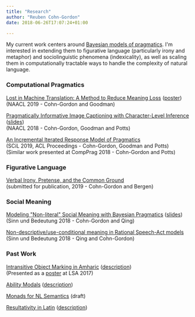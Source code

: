 ```yaml
---
title: "Research"
author: "Reuben Cohn-Gordon"
date: 2018-06-26T17:07:24+01:00

---
```



My current work centers around [Bayesian models of pragmatics](https://reubencohngordon.com/blog/social-reasoning-in-arcadia/). I'm interested in extending them to figurative language (particularly irony and metaphor) and sociolinguistic phenomena (indexicality), as well as scaling them in computationally tractable ways to handle the complexity of natural language.

### Computational Pragmatics

[Lost in Machine Translation: A Method to Reduce Meaning Loss](https://arxiv.org/abs/1902.09514) ([poster](/docs/naacl2019.pdf)) <br/> (NAACL 2019 - Cohn-Gordon and Goodman)

[Pragmatically Informative Image Captioning with Character-Level Inference](https://arxiv.org/abs/1804.05417) ([slides](/docs/naacl_slides.pdf)) <br/> (NAACL 2018 - Cohn-Gordon, Goodman and Potts)

[An Incremental Iterated Response Model of Pragmatics](https://arxiv.org/abs/1810.00367) <br/> (SCiL 2019, ACL Proceedings - Cohn-Gordon, Goodman and Potts) <br>
(Similar work presented at CompPrag 2018 - Cohn-Gordon and Potts)

### Figurative Language

[Verbal Irony, Pretense, and the Common Ground](/docs/irony.pdf) <br/> (submitted for publication, 2019 - Cohn-Gordon and Bergen)

### Social Meaning

[Modeling "Non-literal" Social Meaning with Bayesian Pragmatics](https://semanticsarchive.net/Archive/Tg3ZGI2M/Cohn.pdf) ([slides](/docs/sub_slides.pdf)) <br/>(Sinn und Bedeutung 2018 - Cohn-Gordon and Qing)

[Non-descriptive/use-conditional meaning in Rational Speech-Act models](https://semanticsarchive.net/Archive/Tg3ZGI2M/Qing.pdf) <br/> (Sinn und Bedeutung 2018 - Qing and Cohn-Gordon)

### Past Work

[Intransitive Object Marking in Amharic](/docs/amharic.pdf) ([description](/docs/dares-and-warnings-in-amharic/)) <br/> (Presented as a [poster](/docs/amharicposter.pdf) at LSA 2017)

[Ability Modals](/docs/modals.pdf) ([description](/docs/ability-modals/))

[Monads for NL Semantics](/docs/monads.pdf) (draft)

[Resultativity in Latin](/docs/resultatives.pdf) ([description](/docs/resultativity-in-latin/))
